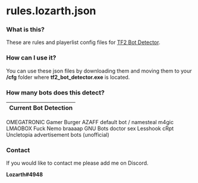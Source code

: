 # rules.lozarth.json

### What is this?
These are rules and playerlist config files for [TF2 Bot Detector](https://github.com/PazerOP/tf2_bot_detector "TF2 Bot Detector").

### How can I use it?
You can use these json files by downloading them and moving them to your **/cfg** folder where **tf2_bot_detector.exe** is located.

### How many bots does this detect?
Current Bot Detection |
------------- | 
OMEGATRONIC
Gamer Burger AZAFF
default bot / namesteal
m4gic
LMAOBOX
Fuck Nemo
braaaap
GNU Bots
doctor sex
Lesshook
cRpt
Uncletopia advertisement bots (unofficial)

### Contact
If you would like to contact me please add me on Discord.

**Lozarth#4948**
